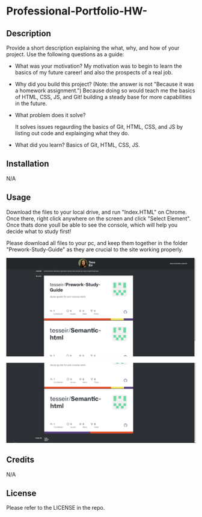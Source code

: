 # Professional-Portfolio-HW-

## Description

Provide a short description explaining the what, why, and how of your project. Use the following questions as a guide:

- What was your motivation?
    My motivation was to begin to learn the basics of my future career! and also the prospects of a real job.

- Why did you build this project? (Note: the answer is not "Because it was a homework assignment.")
    Because doing so would teach me the basics of HTML, CSS, JS, and Git! building a steady base for more capabilities in the future.

- What problem does it solve?

    It solves issues regaurding the basics of Git, HTML, CSS, and JS by listing out code and explainging what they do.

- What did you learn?
    Basics of Git, HTML, CSS, JS.

## Installation

N/A

## Usage

Download the files to your local drive, and run "Index.HTML" on Chrome. Once there, right click anywhere on the screen and click "Select Element". Once thats done youll be able to see the console, which will help you decide what to study first!

Please download all files to your pc, and keep them together in the folder "Prework-Study-Guide" as they are crucial to the site working properly.

![Capture1](https://raw.githubusercontent.com/tesseir/Professional-Portfolio-HW-/main/assets/images/Capture1.PNG)

![Capture2](https://raw.githubusercontent.com/tesseir/Professional-Portfolio-HW-/main/assets/images/Capture2.PNG)


## Credits

N/A

## License

Please refer to the LICENSE in the repo.

